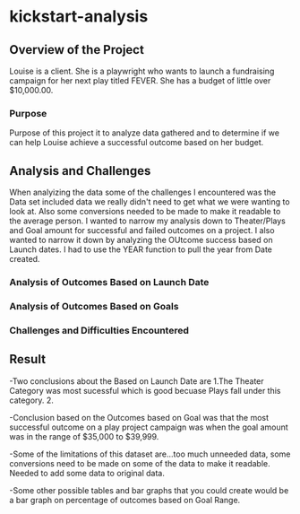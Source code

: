 # kickstart-analysis
## Overview of the Project
Louise is a client. She is a playwright who wants to launch a fundraising campaign for her next play titled FEVER. She has a budget of little over $10,000.00.  
### Purpose
Purpose of this project it to analyze data gathered and to determine if we can help Louise achieve a successful outcome based on her budget. 
## Analysis and Challenges
When analyizing the data some of the challenges I encountered was the Data set included data we really didn't need to get what we were wanting to look at. Also some conversions needed to be made to make it readable to the average person. I wanted to narrow my analysis down to Theater/Plays and Goal amount for successful and failed outcomes on a project. I also wanted to narrow it down by analyzing the OUtcome success based on Launch dates.  I had to use the YEAR function to pull the year from Date created.  
### Analysis of Outcomes Based on Launch Date

### Analysis of Outcomes Based on Goals

### Challenges and Difficulties Encountered
## Result
-Two conclusions about the  Based on Launch Date are
    1.The Theater Category was most sucessful which is good becuase Plays fall under this category. 
    2.

-Conclusion based on the Outcomes based on Goal was that the most successful outcome on a play project campaign was when the goal amount was in the range of $35,000 to $39,999. 


-Some of the limitations of this dataset are...too much unneeded data, some conversions need to be made on some of the data to make it readable. Needed to add some data to original data. 

-Some other possible tables and bar graphs that you could create would be a bar graph on percentage of outcomes based on Goal Range. 

